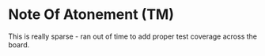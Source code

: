 # Note Of Atonement (TM)

This is really sparse - ran out of time to add proper test coverage across the board. 